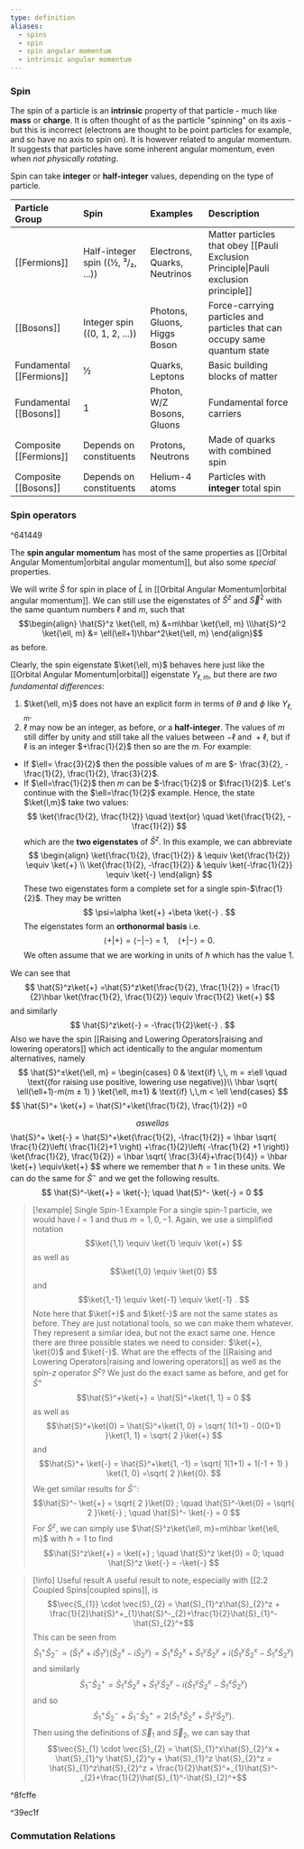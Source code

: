 ```yaml
---
type: definition
aliases:
  - spins
  - spin
  - spin angular momentum
  - intrinsic angular momentum
---
```

### Spin
The spin of a particle is an **intrinsic** property of that particle - much like **mass** or **charge**. 
It is often thought of as the particle "spinning" on its axis - but this is incorrect (electrons are thought to be point particles for example, and so have no axis to spin on). It is however related to angular momentum. It suggests that particles have some inherent angular momentum, even when *not physically rotating*.

Spin can take **integer** or **half-integer** values, depending on the type of particle.

| Particle Group           | Spin                                | Examples                     | Description                                                                         |
| :----------------------- | :---------------------------------- | :--------------------------- | :---------------------------------------------------------------------------------- |
| [[Fermions]]             | Half-integer spin (\(½, ³/₂, ...\)) | Electrons, Quarks, Neutrinos | Matter particles that obey [[Pauli Exclusion Principle\|Pauli exclusion principle]] |
| [[Bosons]]               | Integer spin (\(0, 1, 2, ...\))     | Photons, Gluons, Higgs Boson | Force-carrying particles and particles that can occupy same quantum state           |
| Fundamental [[Fermions]] | ½                                   | Quarks, Leptons              | Basic building blocks of matter                                                     |
| Fundamental [[Bosons]]   | 1                                   | Photon, W/Z Bosons, Gluons   | Fundamental force carriers                                                          |
| Composite [[Fermions]]   | Depends on constituents             | Protons, Neutrons            | Made of quarks with combined spin                                                   |
| Composite [[Bosons]]     | Depends on constituents             | Helium-4 atoms               | Particles with **integer** total spin                                               |
### Spin operators

^641449

The **spin angular momentum** has most of the same properties as [[Orbital Angular Momentum|orbital angular momentum]], but also some *special* properties.

We will write $\hat{S}$ for spin in place of $\hat{L}$ in [[Orbital Angular Momentum|orbital angular momentum]]. We can still use the eigenstates of $\hat{S}^z$ and $\vec{S}^2$ with the same quantum numbers $\ell$ and $m$, such that $$\begin{align} \hat{S}^z \ket{\ell, m} &=m\hbar \ket{\ell, m} \\\hat{S}^2 \ket{\ell, m} &= \ell(\ell+1)\hbar^2\ket{\ell, m} 
 \end{align}$$ as before.

Clearly, the spin eigenstate $\ket{\ell, m}$ behaves here just like the [[Orbital Angular Momentum|orbital]] eigenstate $Y_{\ell, m}$, but there are *two fundamental differences*:
1. $\ket{\ell, m}$ does not have an explicit form in terms of $\theta$ and $\phi$ like $Y_{\ell, m}$. 
2. $\ell$ may now be an integer, as before, *or* a **half-integer**.
The values of $m$ still differ by unity and still take all the values between $-\ell$ and ${} +\ell$, but if $\ell$ is an integer $+\frac{1}{2}$ then so are the $m$. For example:
- If $\ell= \frac{3}{2}$ then the possible values of $m$ are $- \frac{3}{2}, -\frac{1}{2}, \frac{1}{2}, \frac{3}{2}$.
- If $\ell=\frac{1}{2}$ then $m$ can be $-\frac{1}{2}$ or $\frac{1}{2}$.
Let's continue with the $\ell=\frac{1}{2}$ example. Hence, the state $\ket{l,m}$ take two values:
$$
\ket{\frac{1}{2}, \frac{1}{2}} \quad \text{or} \quad \ket{\frac{1}{2}, -\frac{1}{2}}
$$
which are the **two eigenstates** of $\hat{S}^z$. In this example, we can abbreviate
$$
\begin{align}
\ket{\frac{1}{2}, \frac{1}{2}}  & \equiv \ket{\frac{1}{2}} \equiv \ket{+}   \\
\ket{\frac{1}{2}, -\frac{1}{2}}  & \equiv \ket{-\frac{1}{2}} \equiv \ket{-} 
\end{align}
$$
These two eigenstates form a complete set for a single spin-$\frac{1}{2}$. They may be written
$$
\psi=\alpha \ket{+} +\beta \ket{-} .
$$
The eigenstates form an **orthonormal basis** i.e.
$$
\langle{+}|{+}\rangle = \langle{-}|{-}\rangle = 1, \quad \langle{+}|{-}\rangle=0.
$$
We often assume that we are working in units of $\hbar$ which has the value $1$. 

We can see that
$$
\hat{S}^z\ket{+} =\hat{S}^z\ket{\frac{1}{2}, \frac{1}{2}} = \frac{1}{2}\hbar \ket{\frac{1}{2}, \frac{1}{2}} \equiv \frac{1}{2} \ket{+}
$$
and similarly
$$
\hat{S}^z\ket{-} = -\frac{1}{2}\ket{-} .
$$
Also we have the spin [[Raising and Lowering Operators|raising and lowering operators]] which act identically to the angular momentum alternatives, namely
$$
\hat{S}^±\ket{\ell, m}  = \begin{cases}
0 & \text{if} \,\, m = ±\ell \quad \text{(for raising use positive, lowering use negative)}\\
\hbar \sqrt{ \ell(\ell+1)-m(m ± 1) } \ket{\ell, m±1} & \text{if} \,\,m < \ell
\end{cases}  
$$
$$
\hat{S}^+ \ket{+} = \hat{S}^+\ket{\frac{1}{2}, \frac{1}{2}} =0

$$
as well as 
$$
\hat{S}^+ \ket{-} = \hat{S}^+\ket{\frac{1}{2}, -\frac{1}{2}} = \hbar \sqrt{ \frac{1}{2}\left( \frac{1}{2}+1 \right) +\frac{1}{2}\left( -\frac{1}{2} +1 \right)} \ket{\frac{1}{2}, \frac{1}{2}} = \hbar \sqrt{ \frac{3}{4}+\frac{1}{4}} = \hbar \ket{+} \equiv\ket{+} 
$$
where we remember that $\hbar=1$ in these units.
We can do the same for $\hat{S}^-$ and we get the following results.
$$
\hat{S}^-\ket{+} = \ket{-}; \quad \hat{S}^- \ket{-} = 0
$$

>[!example] Single Spin-1 Example
> For a single spin-1 particle, we would have $l=1$ and thus $m=1,0,-1$. Again, we use a simplified notation
> $$\ket{1,1} \equiv \ket{1} \equiv \ket{+} $$
> as well as 
> $$\ket{1,0} \equiv \ket{0} $$
> and 
> $$\ket{1,-1} \equiv \ket{-1} \equiv \ket{-1} .  $$
> Note here that $\ket{+}$ and $\ket{-}$ are not the same states as before. They are just notational tools, so we can make them whatever. They represent a similar idea, but not the exact same one.
> Hence there are three possible states we need to consider: $\ket{+}, \ket{0}$ and $\ket{-}$.
> What are the effects of the [[Raising and Lowering Operators|raising and lowering operators]] as well as the spin-$z$ operator $S^z$?
> We just do the exact same as before, and get for $\hat{S}^+$
> $$\hat{S}^+\ket{+} = \hat{S}^+\ket{1, 1} = 0  $$
> as well as 
> $$\hat{S}^+\ket{0} = \hat{S}^+\ket{1, 0} = \sqrt{ 1(1+1) - 0(0+1) }\ket{1, 1} = \sqrt{ 2 }\ket{+}    $$
> and 
> $$\hat{S}^+ \ket{-} = \hat{S}^+\ket{1, -1} = \sqrt{ 1(1+1) + 1(-1 + 1) } \ket{1, 0} =\sqrt{ 2 }\ket{0}. $$
> We get similar results for $\hat{S}^-$:
> $$\hat{S}^- \ket{+} = \sqrt{ 2 }\ket{0} ; \quad \hat{S}^-\ket{0} = \sqrt{ 2 }\ket{-} ; \quad \hat{S}^- \ket{-} = 0 $$
> For $\hat{S}^z$, we can simply use $\hat{S}^z\ket{\ell, m}=m\hbar \ket{\ell, m}$ with $\hbar=1$ to find
> $$\hat{S}^z\ket{+} = \ket{+} ; \quad \hat{S}^z \ket{0} = 0; \quad \hat{S}^z \ket{-} = -\ket{-} $$

>[!info] Useful result
>A useful result to note, especially with [[2.2 Coupled Spins|coupled spins]], is
>$$\vec{S_{1}} \cdot \vec{S}_{2} = \hat{S}_{1}^z\hat{S}_{2}^z + \frac{1}{2}\hat{S}^+_{1}\hat{S}^-_{2}+\frac{1}{2}\hat{S}_{1}^-\hat{S}_{2}^+$$
>This can be seen from 
>$$\hat{S}_{1}^+\hat{S}_{2}^- = (\hat{S}_{1}^x+i\hat{S}_{1}^y)(\hat{S}_{2}^x-i\hat{S}_{2}^y) = \hat{S}_{1}^x\hat{S}_{2}^x+\hat{S}_{1}^y\hat{S}_{2}^y + i(\hat{S}_{1}^y\hat{S}_{2}^x-\hat{S}_{1}^x\hat{S}_{2}^y)$$
>and similarly 
>$$\hat{S}_{1}^-\hat{S}_{2}^+ = \hat{S}_{1}^x\hat{S}_{2}^x+\hat{S}_{1}^y\hat{S}_{2}^y - i(\hat{S}_{1}^y\hat{S}_{2}^x-\hat{S}_{1}^x\hat{S}_{2}^y)$$
>and so 
>$$\hat{S}_{1}^+\hat{S}^-_{2}+\hat{S}_{1}^-\hat{S}_{2}^+ = 2(\hat{S}_{1}^x\hat{S}_{2}^x+\hat{S}_{1}^y\hat{S}_{2}^y).$$
>Then using the definitions of $\vec{S}_{1}$ and $\vec{S}_{2}$, we can say that 
>$$\vec{S}_{1} \cdot \vec{S}_{2} = \hat{S}_{1}^x\hat{S}_{2}^x + \hat{S}_{1}^y \hat{S}_{2}^y + \hat{S}_{1}^z \hat{S}_{2}^z = \hat{S}_{1}^z\hat{S}_{2}^z + \frac{1}{2}\hat{S}^+_{1}\hat{S}^-_{2}+\frac{1}{2}\hat{S}_{1}^-\hat{S}_{2}^+$$

^8fcffe

^39ec1f
### Commutation Relations
